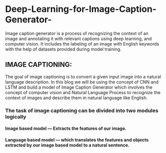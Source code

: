 # Deep-Learning-for-Image-Caption-Generator-
Image caption generator is a process of recognizing the context of an image and annotating it with relevant captions using deep learning, and computer vision. It includes the labeling of an image with English keywords with the help of datasets provided during model training.

## IMAGE CAPTIONING:
The goal of image captioning is to convert a given input image into a natural language description. In this blog we will be using the concept of CNN and LSTM and build a model of Image Caption Generator which involves the concept of computer vision and Natural Language Process to recognize the context of images and describe them in natural language like English.

### The task of image captioning can be divided into two modules logically

#### Image based model — Extracts the features of our image.

#### Language based model — which translates the features and objects extracted by our image based model to a natural sentence.

